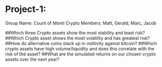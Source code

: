 # Project-1: 
Group Name: Count of Monti Crypto
Members: Matt, Gerald, Marc, Jacob 

##Which three Crypto assets show the most stability and least risk?
##Which Crypto asset shows the most volatility and has greatest risk?
##How do alternative coins stack up in volitivity against bitcoin?
##Which crypto assets have high volume/liquidity and does this correlate with the risk of the asset?
##What are the simulated returns on our chosen crypto assets over the next year?

